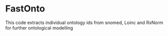 # FastOnto
This code extracts individual ontology ids from snomed, Loinc and RxNorm for further ontological modelling
